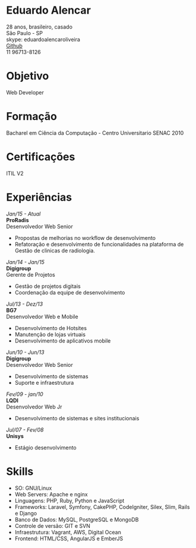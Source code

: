 # Eduardo Alencar
28 anos, brasileiro, casado  
São Paulo - SP  
skype: eduardoalencaroliveira    
[Github](http://github.com/edueo)    
11 96713-8126     

# Objetivo
Web Developer

# Formação 
Bacharel em Ciência da Computação - Centro Universitario SENAC 2010

# Certificações
ITIL V2

# Experiências

*Jan/15 - Atual*  
**ProRadis**  
Desenvolvedor Web Senior  
* Propostas de melhorias no workflow de desenvolvimento
* Refatoração e desenvolvimento de funcionalidades na plataforma de Gestão de clinicas de radiologia.

*Jan/14 - Jan/15*  
**Digigroup**  
Gerente de Projetos
* Gestão de projetos digitais
* Coordenação da equipe de desenvolvimento

*Jul/13 - Dez/13*  
**BG7**  
Desenvolvedor Web e Mobile
* Desenvolvimento de Hotsites
* Manutenção de lojas virtuais
* Desenvolvimento de aplicativos mobile

*Jun/10 - Jun/13*  
**Digigroup**  
Desenvolvedor Web Senior
* Desenvolvimento de sistemas
* Suporte e infraestrutura

*Fev/09 - jan/10*  
**LQDI**  
Desenvolvedor Web Jr
* Desenvolvimento de sistemas e sites institucionais

*Jul/07 - Fev/08*  
**Unisys**    
* Estágio desenvolvimento  

# Skills

* SO: GNU/Linux
* Web Servers: Apache e nginx
* Linguagens: PHP, Ruby, Python e JavaScript
* Frameworks: Laravel, Symfony, CakePHP, CodeIgniter, Silex, Slim, Rails e Django
* Banco de Dados: MySQL, PostgreSQL e MongoDB
* Controle de versão: GIT e SVN
* Infraestrutura: Vagrant, AWS, Digital Ocean
* Frontend: HTML/CSS, AngularJS e EmberJS


